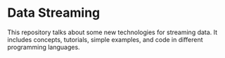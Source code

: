# Data Streaming

This repository talks about some new technologies for streaming data. It includes concepts, tutorials, simple examples, and code in different programming languages. 
